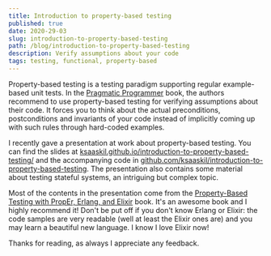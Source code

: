 ```yaml
---
title: Introduction to property-based testing
published: true
date: 2020-29-03
slug: introduction-to-property-based-testing
path: /blog/introduction-to-property-based-testing
description: Verify assumptions about your code
tags: testing, functional, property-based
---
```


Property-based testing is a testing paradigm supporting regular example-based unit tests. In the [Pragmatic Programmer](https://en.wikipedia.org/wiki/The_Pragmatic_Programmer) book, the authors recommend to use property-based testing for verifying assumptions about their code. It forces you to think about the actual preconditions, postconditions and invariants of your code instead of implicitly coming up with such rules through hard-coded examples.

I recently gave a presentation at work about property-based testing. You can find the slides at [ksaaskil.github.io/introduction-to-property-based-testing/](https://ksaaskil.github.io/introduction-to-property-based-testing/) and the accompanying code in [github.com/ksaaskil/introduction-to-property-based-testing](https://github.com/ksaaskil/introduction-to-property-based-testing). The presentation also contains some material about testing stateful systems, an intriguing but complex topic.

Most of the contents in the presentation come from the [Property-Based Testing with PropEr, Erlang, and Elixir](https://propertesting.com/) book. It's an awesome book and I highly recommend it! Don't be put off if you don't know Erlang or Elixir: the code samples are very readable (well at least the Elixir ones are) and you may learn a beautiful new language. I know I love Elixir now!

Thanks for reading, as always I appreciate any feedback.
